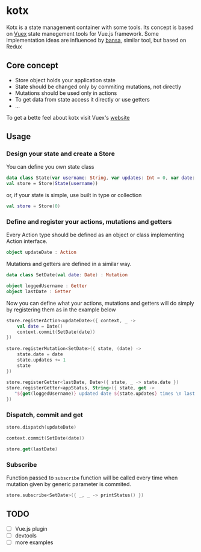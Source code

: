 # kotx
Kotx is a state management container with some tools. Its concept is based on [Vuex](https://vuex.vuejs.org/en/) state manegement tools for Vue.js framework.
Some implementation ideas are influenced by [bansa](https://github.com/brianegan/bansa), similar tool, but based on Redux

## Core concept
* Store object holds your application state
* State should be changed only by commiting mutations, not directly
* Mutations should be used only in actions
* To get data from state access it directly or use getters
* ...

To get a bette feel about kotx visit Vuex's [website](https://vuex.vuejs.org/en/)

## Usage

### Design your state and create a Store
You can define you own state class 
```kotlin
data class State(var username: String, var updates: Int = 0, var date: Date = Date()) 
val store = Store(State(username))
```
or, if your state is simple, use built in type or collection
```kotlin
val store = Store(0)
```
### Define and register your actions, mutations and getters
Every Action type should be defined as an object or class implementing Action interface.

```kotlin
object updateDate : Action
```
Mutations and getters are defined in a similar way. 
```kotlin
data class SetDate(val date: Date) : Mutation

object loggedUsername : Getter
object lastDate : Getter
```
Now you can define what your actions, mutations and getters will do simply by registering them as in the example below
```kotlin
store.registerAction<updateDate>({ context, _ ->
    val date = Date()
    context.commit(SetDate(date))
})
 
store.registerMutation<SetDate>({ state, (date) ->
    state.date = date
    state.updates += 1
    state
})
       
store.registerGetter<lastDate, Date>({ state, _ -> state.date })
store.registerGetter<appStatus, String>({ state, get ->
   "${get(loggedUsername)} updated date ${state.updates} times \n last date: ${state.date}"
})
```
### Dispatch, commit and get
```kotlin
store.dispatch(updateDate)

context.commit(SetDate(date))

store.get(lastDate)
```

### Subscribe
Function passed to `subscribe` function will be called every time when mutation given by generic parameter is commited.
```kotlin
store.subscribe<SetDate>({ _, _ -> printStatus() })
```


## TODO

- [ ] Vue.js plugin
- [ ] devtools
- [ ] more examples
